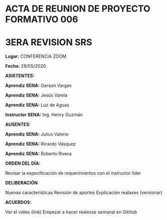 # **ACTA DE REUNION DE PROYECTO FORMATIVO 006** #

# **3ERA REVISION SRS** #

**Lugar:** CONFERENCIA ZOOM

**Fecha:** 28/05/2020

**ASISTENTES:**

**Aprendiz SENA:**  Gerson Vargas

**Aprendiz SENA:**  Jesús Varela

**Aprendiz SENA:**  Luz de Aguas

**Instructor SENA:** Ing. Henry Guzmán 

**AUSENTES:** 

**Aprendiz SENA:**  Julius Valerio 

**Aprendiz SENA:**  Ricardo Vásquez

**Aprendiz SENA:**  Roberto Rivera

**ORDEN DEL DÍA:**

Revisar la especificación de requerimientos con el instructor líder

**DELIBERACIÓN**

Nuevas características
Revisión de aportes
Explicación realases (versionar)

**ACUERDOS:**

Ver el video (link)
Empezar a hacer realesse semanal en GitHub